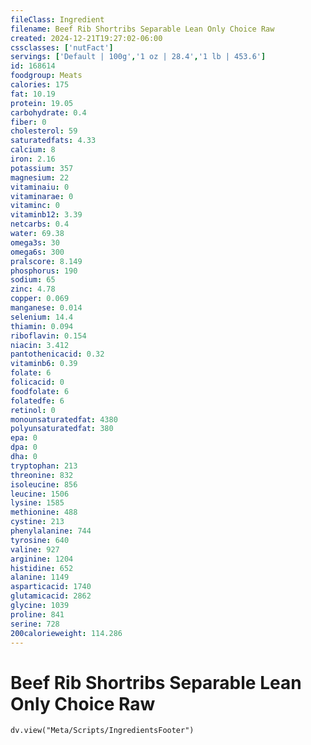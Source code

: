 ```yaml
---
fileClass: Ingredient
filename: Beef Rib Shortribs Separable Lean Only Choice Raw
created: 2024-12-21T19:27:02-06:00
cssclasses: ['nutFact']
servings: ['Default | 100g','1 oz | 28.4','1 lb | 453.6']
id: 168614
foodgroup: Meats
calories: 175
fat: 10.19
protein: 19.05
carbohydrate: 0.4
fiber: 0
cholesterol: 59
saturatedfats: 4.33
calcium: 8
iron: 2.16
potassium: 357
magnesium: 22
vitaminaiu: 0
vitaminarae: 0
vitaminc: 0
vitaminb12: 3.39
netcarbs: 0.4
water: 69.38
omega3s: 30
omega6s: 300
pralscore: 8.149
phosphorus: 190
sodium: 65
zinc: 4.78
copper: 0.069
manganese: 0.014
selenium: 14.4
thiamin: 0.094
riboflavin: 0.154
niacin: 3.412
pantothenicacid: 0.32
vitaminb6: 0.39
folate: 6
folicacid: 0
foodfolate: 6
folatedfe: 6
retinol: 0
monounsaturatedfat: 4380
polyunsaturatedfat: 380
epa: 0
dpa: 0
dha: 0
tryptophan: 213
threonine: 832
isoleucine: 856
leucine: 1506
lysine: 1585
methionine: 488
cystine: 213
phenylalanine: 744
tyrosine: 640
valine: 927
arginine: 1204
histidine: 652
alanine: 1149
asparticacid: 1740
glutamicacid: 2862
glycine: 1039
proline: 841
serine: 728
200calorieweight: 114.286
---
```


# Beef Rib Shortribs Separable Lean Only Choice Raw

```dataviewjs
dv.view("Meta/Scripts/IngredientsFooter")
```